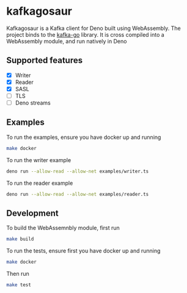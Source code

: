 # kafkagosaur

Kafkagosaur is a Kafka client for Deno built using WebAssembly.
The project binds to the [kafka-go](https://github.com/segmentio/kafka-go) library.
It is cross compiled into a WebAssembly module, and run natively in Deno

## Supported features

- [x] Writer
- [x] Reader
- [x] SASL
- [ ] TLS
- [ ] Deno streams

## Examples

To run the examples, ensure you have docker up and running

```bash
make docker
```

To run the writer example

```bash
deno run --allow-read --allow-net examples/writer.ts
```

To run the reader example

```bash
deno run --allow-read --allow-net examples/reader.ts
```

## Development

To build the WebAssemnbly module, first run

```bash
make build
```

To run the tests, ensure first you have docker up and running

```bash
make docker
```

Then run

```bash
make test
```

